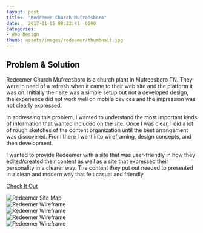 ```yaml
---
layout: post
title:  "Redeemer Church Mufreesboro"
date:   2017-01-05 08:32:41 -0500
categories:
- Web Design
thumb: assets/images/redeemer/thumbnail.jpg
---
```

Problem & Solution
------------------
Redeemer Church Mufreesboro is a church plant in Mufreesboro TN. They were in need of a refresh when it came to their web site and the platform it was on. Initially their site was a simple setup but not a developed design, the experience did not work well on mobile devices and the impression was not clearly expressed.

In addressing this problem, I wanted to understand the most important kinds of information that wanted included on the site. Once I was clear, I did a lot of rough sketches of the content organization until the best arrangement was discovered. From there I went into wireframing, design concepts, and then development.

 I wanted to provide Redeemer with a site that was user-friendly in how they edited/created their content as well as a site that expressed their personality in a clearer way. The content they put out needed to presented in a clean and modern way that felt casual and friendly.



<a class="site-link" href="https://www.redeemermurfreesboro.org/">Check It Out</a>

<div class="example-container">
<img class="example-img" alt="Redeemer Site Map" src="/assets/images/redeemer/site-map.png">
</div>

<div class="example-container">
<img class="example-img" alt="Redeemer Wireframe" src="/assets/images/redeemer/home-page-desktop.png">
</div>

<div class="example-container">
<img class="example-img" alt="Redeemer Wireframe" src="/assets/images/redeemer/secondary-page-wireframe.png">
</div>


<div class="example-container">
<img class="example-img" alt="Redeemer Wireframe" src="/assets/images/redeemer/design-home.png">
</div>

<div class="example-container">
<img class="example-img" alt="Redeemer Wireframe" src="/assets/images/redeemer/final-design.png">
</div>
